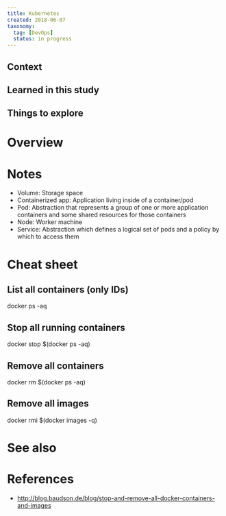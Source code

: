 ```yaml
---
title: Kubernetes
created: 2018-06-07
taxonomy:
  tag: [DevOps]
  status: in progress
---
```


## Context

## Learned in this study

## Things to explore

# Overview

# Notes
* Volume: Storage space
* Containerized app: Application living inside of a container/pod
* Pod: Abstraction that represents a group of one or more application containers and some shared resources for those containers
* Node: Worker machine
* Service: Abstraction which defines a logical set of pods and a policy by which to access them

# Cheat sheet
## List all containers (only IDs)
docker ps -aq

## Stop all running containers
docker stop $(docker ps -aq)

## Remove all containers
docker rm $(docker ps -aq)

## Remove all images
docker rmi $(docker images -q)

# See also

# References
* http://blog.baudson.de/blog/stop-and-remove-all-docker-containers-and-images
